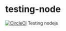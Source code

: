 # testing-node
[![CircleCI](https://circleci.com/gh/alsong/testing-node.svg?style=svg)](https://circleci.com/gh/alsong/testing-node)
Testing nodejs 
